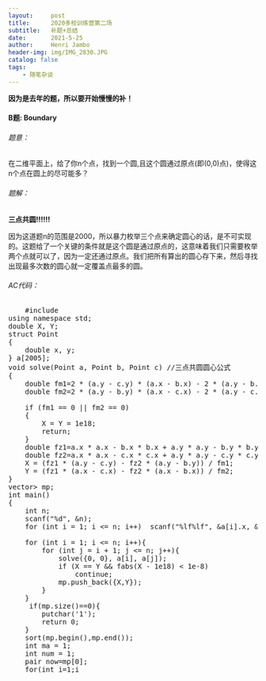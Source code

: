 ```yaml
---
layout:     post
title:      2020多校训练营第二场
subtitle:   补题+总结
date:       2021-5-25
author:     Henri Jambo
header-img: img/IMG_2830.JPG
catalog: false
tags:
    - 随笔杂谈
---
```




<b> 因为是去年的题，所以要开始慢慢的补！</b>

<h4>B题:	Boundary</h4>

<h6>题意：</h6>

在二维平面上，给了你n个点，找到一个圆,且这个圆通过原点(即(0,0)点)，使得这n个点在圆上的尽可能多？

<h6>题解：</h6>

<b>三点共圆!!!!!!</b>

因为这道题n的范围是2000，所以暴力枚举三个点来确定圆心的话，是不可实现的。这题给了一个关键的条件就是这个圆是通过原点的，这意味着我们只需要枚举两个点就可以了，因为一定还通过原点。我们把所有算出的圆心存下来，然后寻找出现最多次数的圆心就一定覆盖点最多的圆。

<h6>AC代码：</h6>

<pre>
    #include <bits/stdc++.h>
using namespace std;
double X, Y;
struct Point
{
    double x, y;
} a[2005];
void solve(Point a, Point b, Point c) //三点共圆圆心公式
{
    double fm1=2 * (a.y - c.y) * (a.x - b.x) - 2 * (a.y - b.y) * (a.x - c.x);
    double fm2=2 * (a.y - b.y) * (a.x - c.x) - 2 * (a.y - c.y) * (a.x - b.x);

    if (fm1 == 0 || fm2 == 0)
    {
        X = Y = 1e18;
        return;
    }
    double fz1=a.x * a.x - b.x * b.x + a.y * a.y - b.y * b.y;
    double fz2=a.x * a.x - c.x * c.x + a.y * a.y - c.y * c.y;
    X = (fz1 * (a.y - c.y) - fz2 * (a.y - b.y)) / fm1;
    Y = (fz1 * (a.x - c.x) - fz2 * (a.x - b.x)) / fm2;
}
vector<pair<double,double>> mp;
int main()
{
    int n;
    scanf("%d", &n);
    for (int i = 1; i <= n; i++)  scanf("%lf%lf", &a[i].x, &a[i].y);

    for (int i = 1; i <= n; i++){
        for (int j = i + 1; j <= n; j++){
            solve({0, 0}, a[i], a[j]);
            if (X == Y && fabs(X - 1e18) < 1e-8)
                continue;
            mp.push_back({X,Y});
        }
    }
     if(mp.size()==0){
        putchar('1');
        return 0;
    }
    sort(mp.begin(),mp.end());
    int ma = 1;
    int num = 1;
    pair<double,double> now=mp[0];
    for(int i=1;i<mp.size();i++){
       if(mp[i]==now) ++num;
       else{
            now=mp[i];
            ma=max(ma,num);
            num=1;
       }
       ma=max(ma,num);
    }

    for (int i = 1; i <= n; i++){
        if (i * (i - 1) == ma * 2){
            printf("%d", i);
            return 0;
        }
    }

    return 0;
}
</pre>



